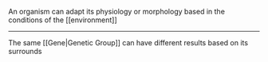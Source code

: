 An organism can adapt its physiology or morphology based in the conditions of the [[environment]]

---

The same [[Gene|Genetic Group]] can have different results based on its surrounds